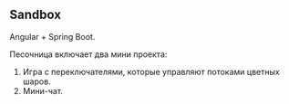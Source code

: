 ## Sandbox

Angular + Spring Boot.

Песочница включает два мини проекта:
1. Игра с переключателями, которые управляют потоками цветных шаров.
2. Мини-чат.